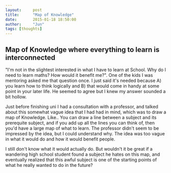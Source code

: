 ```yaml
---
layout:     post
title:      "Map of Knowledge"
date:       2015-01-18 18:50:00
author:     "Jun"
tags: [thoughts]
---
```

<h2 class="section-heading">Map of Knowledge where everything to learn is interconnected</h2>

<p>"I'm not in the slightest interested in what I have to learn at School. Why do I need to learn maths? How would it benefit me?". One of the kids I was mentoring asked me that question once. I just said it's needed because A) you learn how to think logically and B) that would come in handy at some point in your later life. He seemed to agree but I knew my answer sounded a bit hollow. </p>

<p>Just before finishing uni I had a consultation with a professor, and talked about this somewhat vague idea that I had had in mind, which was to draw a map of Knowledge. Like.. You can draw a line between a subject and its prerequite subject, and if you add up all the lines you can think of, then you'd have a large map of what to learn. The professor didn't seem to be impressed by the idea, but I could understand why. The idea was too vague in what it would do and how it would benefit people.</p>

<p>I still don't know what it would actually do. But wouldn't it be great if a wandering high school student found a subject he hates on this map, and eventually realized that this awful subject is one of the starting points of what he really wanted to do in the future? </p>


